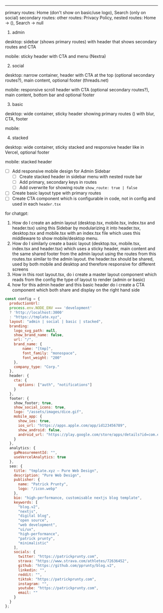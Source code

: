 
---

primary routes: Home (don't show on basic/use logo), Search (only on social)
secondary routes: 
other routes: Privacy Policy,
nested routes: Home -> (), Search -> null

1. admin

desktop: sidebar (shows primary routes) with header that shows secondary routes and CTA

mobile: sticky header with CTA and menu (Nextra)

2. social

desktop: narrow container, header with CTA at the top (optional secondary routes?), main content, optional footer (threads.net)

mobile: responsive scroll header with CTA (optional secondary routes?), main content, bottom bar and optional footer

3. basic

desktop: wide container, sticky header showing primary routes () with blur, CTA, footer

mobile: 

4. stacked 

desktop: wide container, sticky stacked and responsive header like in Vercel, optional footer

mobile: stacked header


- [ ] Add responsive mobile design for Admin Sidebar
  - [ ] Create stacked header in sidebar menu with nested route bar
  - [ ] Add primary, secondary keys in routes 
  - [ ] Add overwrite for showing route `show_route: true | false`
- [ ] Create basic layout type with primary routes 
- [ ] Create CTA component which is configurable in code, not in config and used in each `header.tsx`

for chatgpt:

1. How do I create an admin layout (desktop.tsx, mobile.tsx, index.tsx and header.tsx) using this Sidebar by modularizing
it into header.tsx, desktop.tsx and mobile.tsx with an index.tsx file which uses this middleware to show mobile/desktop menu.
2. How do I similarly create a basic layout (desktop.tsx, mobile.tsx, index.tsx and header.tsx) which uses a 
sticky header, main content and the same shared footer from the admin layout using the routes from this routes.tsx similar
to the admin layout. the header.tsx should be shared, used by both mobile and desktop and therefore responsive for different 
screens
3. How in this root layout.tsx, do i create a master layout component which reads from the config the type of layout to 
render (admin or basic)
4. how for this admin header and this basic header do i create a CTA component which both share and display on the right 
hand side


```js
const config = {
  productionUrl:
  process.env.NODE_ENV === 'development'
  ? 'http://localhost:3000'
  : "https://tmplate.xyz",
  layout: "admin | social | basic | stacked",
  branding: 
    logo_svg_path: null,
    show_brand_name: false,
    url: "/",
    brand_name: {
        name: "[tmp]",
        font_family: "monospace",
        font_weight: "200"
    },
    company_type: "Corp."
  },
  header: {
    cta: {
      options: ["auth", "notifications"]
    }
  },
  footer: {
    show_footer; true,
    show_social_icons: true,
    logo: "/assets/images/dice.gif",
    mobile_app: {
      show_ios: true,
      ios_url: "https://apps.apple.com/app/id123456789",
      show_android: false,
      android_url: "https://play.google.com/store/apps/details?id=com.example.app"
    }
  },
  analytics: {
    gaMeasurementId: "",
    useVercelAnalytics: true
  },
  seo: {
    title: "tmplate.xyz — Pure Web Design",
    description: "Pure Web Design",
    publisher: {
      name: "Patrick Prunty",
      logo: "/icon.webp"
    },
    bio: "high-performance, customisable nextjs blog template",
    keywords: [
      "blog.v2",
      "nextjs",
      "digital blog",
      "open source",
      "web development",
      "ui/ux",
      "high-performance",
      "patrick prunty",
      "minimalistic"
    ],
    socials: {
      twitter: "https://patrickprunty.com",
      strava: "https://www.strava.com/athletes/72636452",
      github: "https://github.com/pprunty/blog.v2",
      linkedin: "",
      reddit: "",
      tiktok: "https://patrickprunty.com",
      instagram: "",
      youtube: "https://patrickprunty.com",
      email: ""
    }
  }
};
```

